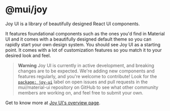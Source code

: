 # @mui/joy

Joy UI is a library of beautifully designed React UI components.

It features foundational components such as the ones you'd find in Material UI and it comes with a beautifully designed default theme so you can rapidly start your own design system. You should see Joy UI as a starting point. It comes with a lot of customization features so you match it to your desired look and feel.

> **Warning**
> Joy UI is currently in active development, and breaking changes are to be expected.
> We're adding new components and features regularly, and you're welcome to contribute!
> Look for the [`package: joy-ui`](https://github.com/mui/material-ui/labels/package:%20joy-ui) label on open issues and pull requests in the mui/material-ui repository on GitHub to see what other community members are working on, and feel free to submit your own.

Get to know more at [Joy UI's overview page](https://mui.com/joy-ui/getting-started/).
